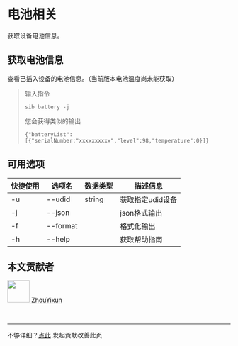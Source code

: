# 电池相关

获取设备电池信息。

## 获取电池信息

查看已插入设备的电池信息。（当前版本电池温度尚未能获取）

> 输入指令
> ```
> sib battery -j 
> ```
> 您会获得类似的输出
> ```
> {"batteryList":[{"serialNumber:"xxxxxxxxxx","level":98,"temperature":0}]}
> ```

## 可用选项

|  快捷使用 | 选项名  | 数据类型 | 描述信息 |
|  ----  | ----  | ---- | ---- |
| -u  | --udid | string| 获取指定udid设备    |
| -j  | --json | | json格式输出    |
| -f  | --format | |  格式化输出    |
| -h  | --help | |  获取帮助指南  |

## 本文贡献者
<div class="cont">
<a href="https://gitee.com/ZhouYixun" target="_blank">
<img src="https://portrait.gitee.com/uploads/avatars/user/2698/8096045_ZhouYixun_1645499109.png!avatar100" width="50"/>
<span>ZhouYixun</span>
</a>
</div>


&nbsp;
&nbsp;
***
不够详细？[点此](https://github.com/SonicCloudOrg/sonic-offical-website/edit/main/src/markdown/sib/sib-battery.md) 发起贡献改善此页